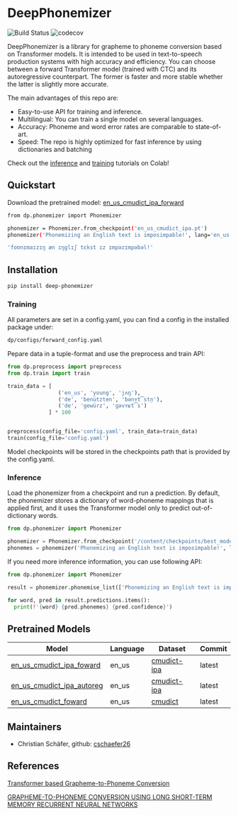 # DeepPhonemizer

![Build Status](https://github.com/as-ideas/DeepPhonemizer/workflows/pytest/badge.svg)
![codecov](https://codecov.io/gh/as-ideas/DeepPhonemizer/branch/main/graph/badge.svg)


DeepPhonemizer is a library for grapheme to phoneme conversion based on Transformer models. 
It is intended to be used in text-to-speech production systems with high accuracy and efficiency.
You can choose between a forward Transformer model (trained with CTC) and its autoregressive
counterpart. The former is faster and more stable whether the latter is slightly more accurate.

The main advantages of this repo are:

* Easy-to-use API for training and inference.
* Multilingual: You can train a single model on several languages.
* Accuracy: Phoneme and word error rates are comparable to state-of-art. 
* Speed: The repo is highly optimized for fast inference by using dictionaries and batching


Check out the [inference](https://colab.research.google.com/github/as-ideas/DeepPhonemizer/blob/main/dp/notebooks/Inference_Example.ipynb) and [training](https://colab.research.google.com/github/as-ideas/DeepPhonemizer/blob/main/dp/notebooks/Training_Example.ipynb) tutorials on Colab! 



## Quickstart

Download the pretrained model: [en_us_cmudict_ipa_forward](https://public-asai-dl-models.s3.eu-central-1.amazonaws.com/DeepPhonemizer/en_us_cmudict_ipa_forward.pt)

```bash
from dp.phonemizer import Phonemizer

phonemizer = Phonemizer.from_checkpoint('en_us_cmudict_ipa.pt')
phonemizer('Phonemizing an English text is imposimpable!', lang='en_us')

'foʊnɪmaɪzɪŋ æn ɪŋglɪʃ tɛkst ɪz ɪmpəzɪmpəbəl!'
```


## Installation

```bash
pip install deep-phonemizer
```

### Training

All parameters are set in a config.yaml, you can find a config in the installed package under:
```bash
dp/configs/forward_config.yaml
```

Pepare data in a tuple-format and use the preprocess and train API:

```python
from dp.preprocess import preprocess
from dp.train import train

train_data = [
                ('en_us', 'young', 'jʌŋ'),
                ('de', 'benützten', 'bənʏt͡stn̩'),
                ('de', 'gewürz', 'ɡəvʏʁt͡s')
             ] * 100


preprocess(config_file='config.yaml', train_data=train_data)
train(config_file='config.yaml')
```
Model checkpoints will be stored in the checkpoints path that is provided by the config.yaml.

### Inference

Load the phonemizer from a checkpoint and run a prediction. By default, the phonemizer stores a 
dictionary of word-phoneme mappings that is applied first, and it uses the Transformer model
only to predict out-of-dictionary words.

```python
from dp.phonemizer import Phonemizer

phonemizer = Phonemizer.from_checkpoint('/content/checkpoints/best_model.pt')
phonemes = phonemizer('Phonemizing an English text is imposimpable!', lang='en_us')
```

If you need more inference information, you can use following API:

```python
from dp.phonemizer import Phonemizer

result = phonemizer.phonemise_list(['Phonemizing an English text is imposimpable!'], lang='en_us')

for word, pred in result.predictions.items():
  print(f'{word} {pred.phonemes} {pred.confidence}')
```


## Pretrained Models

| Model | Language | Dataset | Commit |
|---|---|---|---|
|[en_us_cmudict_ipa_foward](https://public-asai-dl-models.s3.eu-central-1.amazonaws.com/DeepPhonemizer/en_us_cmudict_ipa_forward.pt) | en_us | [cmudict-ipa](https://github.com/menelik3/cmudict-ipa) | latest |
|[en_us_cmudict_ipa_autoreg](https://public-asai-dl-models.s3.eu-central-1.amazonaws.com/DeepPhonemizer/en_us_cmudict_ipa_autoreg.pt) | en_us | [cmudict-ipa](https://github.com/menelik3/cmudict-ipa) | latest |
|[en_us_cmudict_foward](https://public-asai-dl-models.s3.eu-central-1.amazonaws.com/DeepPhonemizer/en_us_cmudict_ipa_forward.pt) | en_us | [cmudict](https://github.com/microsoft/CNTK/tree/master/Examples/SequenceToSequence/CMUDict/Data) | latest |


## Maintainers
* Christian Schäfer, github: [cschaefer26](https://github.com/cschaefer26)


## References

[Transformer based Grapheme-to-Phoneme Conversion](https://arxiv.org/abs/2004.06338)

[GRAPHEME-TO-PHONEME CONVERSION USING
LONG SHORT-TERM MEMORY RECURRENT NEURAL NETWORKS](https://static.googleusercontent.com/media/research.google.com/en//pubs/archive/43264.pdf)
